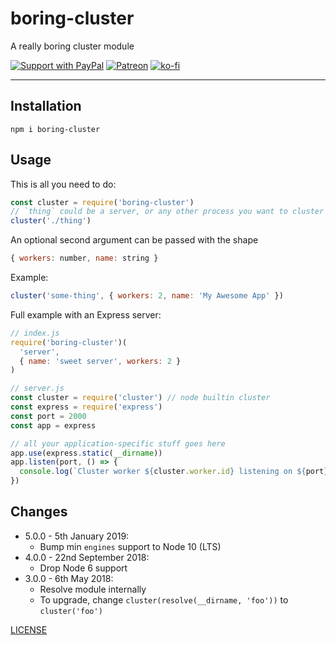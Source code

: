 # boring-cluster

A really boring cluster module

[![Support with PayPal](https://img.shields.io/badge/paypal-donate-yellow.png)](https://paypal.me/zacanger) [![Patreon](https://img.shields.io/badge/patreon-donate-yellow.svg)](https://www.patreon.com/zacanger) [![ko-fi](https://img.shields.io/badge/donate-KoFi-yellow.svg)](https://ko-fi.com/U7U2110VB)

--------

## Installation

`npm i boring-cluster`

## Usage

This is all you need to do:

```javascript
const cluster = require('boring-cluster')
// `thing` could be a server, or any other process you want to cluster
cluster('./thing')
```

An optional second argument can be passed with the shape

```javascript
{ workers: number, name: string }
```

Example:
```javascript
cluster('some-thing', { workers: 2, name: 'My Awesome App' })
```

Full example with an Express server:

```javascript
// index.js
require('boring-cluster')(
  'server',
  { name: 'sweet server', workers: 2 }
)

// server.js
const cluster = require('cluster') // node builtin cluster
const express = require('express')
const port = 2000
const app = express

// all your application-specific stuff goes here
app.use(express.static(__dirname))
app.listen(port, () => {
  console.log(`Cluster worker ${cluster.worker.id} listening on ${port}`)
})
```

## Changes

* 5.0.0 - 5th January 2019:
  * Bump min `engines` support to Node 10 (LTS)
* 4.0.0 - 22nd September 2018:
  * Drop Node 6 support
* 3.0.0 - 6th May 2018:
  * Resolve module internally
  * To upgrade, change `cluster(resolve(__dirname, 'foo'))` to `cluster('foo')`

[LICENSE](./LICENSE.md)
